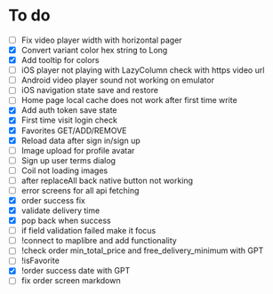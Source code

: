 # To do
 - [ ] Fix video player width with horizontal pager
 - [X] Convert variant color hex string to Long
 - [X] Add tooltip for colors
 - [ ] iOS player not playing with LazyColumn check with https video url
 - [ ] Android video player sound not working on emulator
 - [ ] iOS navigation state save and restore
 - [ ] Home page local cache does not work after first time write
 - [X] Add auth token save state
 - [X] First time visit login check
 - [X] Favorites GET/ADD/REMOVE
 - [X] Reload data after sign in/sign up
 - [ ] Image upload for profile avatar
 - [ ] Sign up user terms dialog
 - [ ] Coil not loading images
 - [ ] after replaceAll back native button not working
 - [ ] error screens for all api fetching
 - [X] order success fix
 - [X] validate delivery time
 - [X] pop back when success
 - [ ] if field validation failed make it focus
 - [ ] !connect to maplibre and add functionality
 - [ ] !check order min_total_price and free_delivery_minimum with GPT
 - [ ] !isFavorite
 - [X] !order success date with GPT
 - [ ] fix order screen markdown